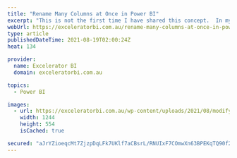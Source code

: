 ```yaml
---
title: "Rename Many Columns at Once in Power BI"
excerpt: "This is not the first time I have shared this concept.  In my previous article I showed how it is possible to add a prefix to every column in a table. This article today is slightly different. Today I am removing text from multiple columns all at once using some [...]Read More »"
webUrl: https://exceleratorbi.com.au/rename-many-columns-at-once-in-power-bi/
type: article
publishedDateTime: 2021-08-19T02:00:24Z
heat: 134

provider:
  name: Excelerator BI
  domain: exceleratorbi.com.au

topics:
  - Power BI

images:
  - url: https://exceleratorbi.com.au/wp-content/uploads/2021/08/modify-columns.png
    width: 1244
    height: 554
    isCached: true

secured: "aJrYZioeqcMt7ZjzpDqLFk7UKlf7aCBsrL/RNUIxF7COmwXn63BPEKqTQ90f2/ja2LT/EAANIJg7CTrSmIlyxGJn4IStm2ttcgjjKX0jqo3OgVhG74/kG9Z2jSQLO+v5NqE9hDJFDC4hjkP4OWhg+rMUDvJLfpAX0l04nw35+QosKiH1Td8IweBVFKYEWBpsFWXdb4zQr5nkuHvWLDDlOZu3pupZ624pmMhmHmJ84SNW4rGvxNE/o93k0Qu7JZEptD1ud7P7zaTsgQ3ac17MYW3WXAk5t/UJzQxoTrjWQhLOwuEeEGRu2FGyqeZja0b/B6NCPaKf6cKVVmMV2r4EqxPIadryO+SP6W+/kP9J23g=;GjsfUyCBSI0pSXjlCZUMdg=="
---
```


